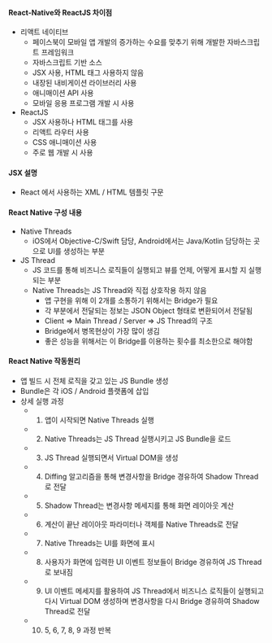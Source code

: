 #### React-Native와 ReactJS 차이점

- 리액트 네이티브
  - 페이스북이 모바일 앱 개발의 증가하는 수요를 맞추기 위해 개발한 자바스크립트 프레임워크
  - 자바스크립트 기반 소스
  - JSX 사용, HTML 태그 사용하지 않음
  - 내장된 내비게이션 라이브러리 사용
  - 애니매이션 API 사용
  - 모바일 응용 프로그램 개발 시 사용
- ReactJS
  - JSX 사용하나 HTML 태그를 사용
  - 리액트 라우터 사용
  - CSS 애니매이션 사용
  - 주로 웹 개발 시 사용

#### JSX 설명

- React 에서 사용하는 XML / HTML 템플릿 구문

#### React Native 구성 내용

- Native Threads
  - iOS에서 Objective-C/Swift 담당, Android에서는 Java/Kotlin 담당하는 곳으로 UI를 생성하는 부분
- JS Thread
  - JS 코드를 통해 비즈니스 로직들이 실행되고 뷰를 언제, 어떻게 표시할 지 실행되는 부분
  - Native Threads는 JS Thread와 직접 상호작용 하지 않음
    - 앱 구현을 위해 이 2개를 소통하기 위해서는 Bridge가 필요
    - 각 부분에서 전달되는 정보는 JSON Object 형태로 변환되어서 전달됨
    - Client => Main Thread / Server => JS Thread의 구조
    - Bridge에서 병목현상이 가장 많이 생김
    - 좋은 성능을 위해서는 이 Bridge를 이용하는 횟수를 최소한으로 해야함

#### React Native 작동원리

- 앱 빌드 시 전체 로직을 갖고 있는 JS Bundle 생성
- Bundle은 각 iOS / Android 플랫폼에 삽입
- 상세 실행 과정
  - 1. 앱이 시작되면 Native Threads 실행
  - 2. Native Threads는 JS Thread 실행시키고 JS Bundle을 로드
  - 3. JS Thread 실행되면서 Virtual DOM을 생성
  - 4. Diffing 알고리즘을 통해 변경사항을 Bridge 경유하여 Shadow Thread로 전달
  - 5. Shadow Thread는 변경사항 메세지를 통해 화면 레이아웃 계산
  - 6. 계산이 끝난 레이아웃 파라미터나 객체를 Native Threads로 전달
  - 7. Native Threads는 UI를 화면에 표시
  - 8. 사용자가 화면에 입력한 UI 이벤트 정보들이 Bridge 경유하여 JS Thread로 보내짐
  - 9. UI 이벤트 메세지를 활용하여 JS Thread에서 비즈니스 로직들이 실행되고 다시 Virtual DOM 생성하며 변경사항을 다시 Bridge 경유하여 Shadow Thread로 전달
  - 10. 5, 6, 7, 8, 9 과정 반복
